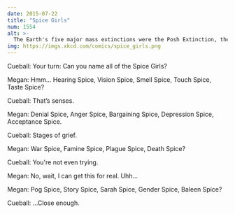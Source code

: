 ```yaml
---
date: 2015-07-22
title: "Spice Girls"
num: 1554
alt: >-
  The Earth's five major mass extinctions were the Posh Extinction, the Sporty Extinction, the Scary Extinction, the Ginger Extinction, and the Baby Extinction.
img: https://imgs.xkcd.com/comics/spice_girls.png
---
```

Cueball: Your turn: Can you name all of the Spice Girls?

Megan: Hmm… Hearing Spice, Vision Spice, Smell Spice, Touch Spice, Taste Spice?

Cueball: That’s senses.

Megan: Denial Spice, Anger Spice, Bargaining Spice, Depression Spice, Acceptance Spice.

Cueball: Stages of grief.

Megan: War Spice, Famine Spice, Plague Spice, Death Spice?

Cueball: You're not even trying.

Megan: No, wait, I can get this for real. Uhh…

Megan: Pog Spice, Story Spice, Sarah Spice, Gender Spice, Baleen Spice?

Cueball: …Close enough.